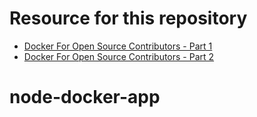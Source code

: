 # Resource for this repository

- [Docker For Open Source Contributors - Part 1](https://www.youtube.com/watch?v=31k6AtW-b3Y)
- [Docker For Open Source Contributors - Part 2](https://www.youtube.com/watch?v=xPT8mXa-sJg)
# node-docker-app
